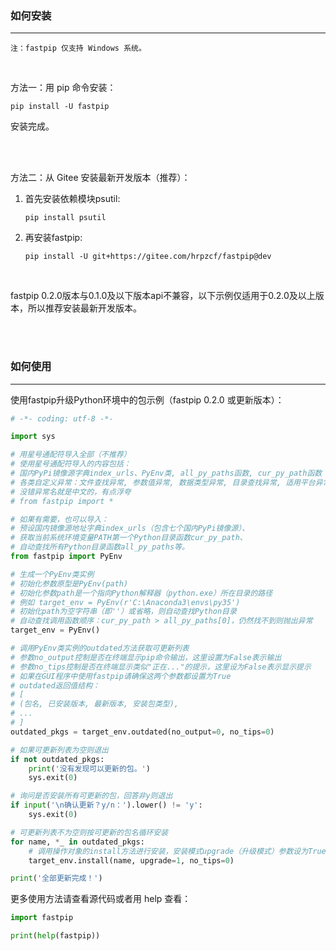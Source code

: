 ### 如何安装

------

`注：fastpip 仅支持 Windows 系统。`

<br/>

方法一：用 pip 命令安装：

```
pip install -U fastpip
```
安装完成。

<br/><br/>

方法二：从 Gitee 安装最新开发版本（推荐）：

1. 首先安装依赖模块psutil:

    ```
    pip install psutil
    ```

2. 再安装fastpip:

    ```
    pip install -U git+https://gitee.com/hrpzcf/fastpip@dev
    ```

<br/>

fastpip 0.2.0版本与0.1.0及以下版本api不兼容，以下示例仅适用于0.2.0及以上版本，所以推荐安装最新开发版本。

<br/><br/>

### 如何使用

------

使用fastpip升级Python环境中的包示例（fastpip 0.2.0 或更新版本）：

```python
# -*- coding: utf-8 -*-

import sys

# 用星号通配符导入全部（不推荐）
# 使用星号通配符导入的内容包括：
# 国内PyPi镜像源字典index_urls、PyEnv类, all_py_paths函数, cur_py_path函数
# 各类自定义异常：文件查找异常, 参数值异常, 数据类型异常, 目录查找异常, 适用平台异常
# 没错异常名就是中文的，有点浮夸
# from fastpip import *

# 如果有需要，也可以导入：
# 预设国内镜像源地址字典index_urls（包含七个国内PyPi镜像源）、
# 获取当前系统环境变量PATH第一个Python目录函数cur_py_path、
# 自动查找所有Python目录函数all_py_paths等。
from fastpip import PyEnv

# 生成一个PyEnv类实例
# 初始化参数原型是PyEnv(path)
# 初始化参数path是一个指向Python解释器（python.exe）所在目录的路径
# 例如 target_env = PyEnv(r'C:\Anaconda3\envs\py35')
# 初始化path为空字符串（即''）或省略，则自动查找Python目录
# 自动查找调用函数顺序：cur_py_path > all_py_paths[0]，仍然找不到则抛出异常
target_env = PyEnv()

# 调用PyEnv类实例的outdated方法获取可更新列表
# 参数no_output控制是否在终端显示pip命令输出，这里设置为False表示输出
# 参数no_tips控制是否在终端显示类似"正在..."的提示，这里设为False表示显示提示
# 如果在GUI程序中使用fastpip请确保这两个参数都设置为True
# outdated返回值结构：
# [
# (包名, 已安装版本, 最新版本, 安装包类型),
# ...
# ]
outdated_pkgs = target_env.outdated(no_output=0, no_tips=0)

# 如果可更新列表为空则退出
if not outdated_pkgs:
    print('没有发现可以更新的包。')
    sys.exit(0)

# 询问是否安装所有可更新的包，回答非y则退出
if input('\n确认更新？y/n：').lower() != 'y':
    sys.exit(0)

# 可更新列表不为空则按可更新的包名循环安装
for name, *_ in outdated_pkgs:
    # 调用操作对象的install方法进行安装，安装模式upgrade（升级模式）参数设为True
    target_env.install(name, upgrade=1, no_tips=0)

print('全部更新完成！')

```

更多使用方法请查看源代码或者用 help 查看：
```python
import fastpip

print(help(fastpip))
```
